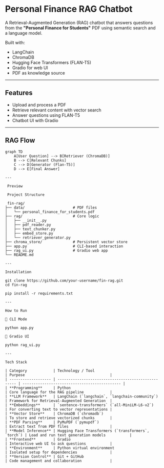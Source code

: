 #  Personal Finance RAG Chatbot

A Retrieval-Augmented Generation (RAG) chatbot that answers questions from the **"Personal Finance for Students"** PDF using semantic search and a language model.

Built with:
-  LangChain
-  ChromaDB
-  Hugging Face Transformers (FLAN-T5)
-  Gradio for web UI
-  PDF as knowledge source

---

##  Features

-  Upload and process a PDF
-  Retrieve relevant content with vector search
-  Answer questions using FLAN-T5
-  Chatbot UI with Gradio

---

##  RAG Flow

```mermaid
graph TD
    A[User Question] --> B[Retriever (ChromaDB)]
    B --> C[Relevant Chunks]
    C --> D[Generator (Flan-T5)]
    D --> E[Final Answer]

---

 Preview

 Project Structure

 fin-rag/
├── data/                      # PDF files
│   └── personal_finance_for_students.pdf
├── rag/                       # Core logic
│   ├── __init__.py
│   ├── pdf_reader.py
│   ├── text_chunker.py
│   ├── embed_store.py
│   └── retriever_generator.py
├── chroma_store/              # Persistent vector store
├── app.py                     # CLI-based interaction
├── rag_ui.py                  # Gradio web app
└── README.md

---

Installation

git clone https://github.com/your-username/fin-rag.git
cd fin-rag

pip install -r requirements.txt

---

How to Run

🔹 CLI Mode

python app.py

🔹 Gradio UI

python rag_ui.py

---

Tech Stack

| Category            | Technology / Tool                                   | Purpose                                       |
| ------------------- | --------------------------------------------------- | --------------------------------------------- |
| **Programming**     | Python                                              | Core language for the RAG pipeline            |
| **LLM Framework**   | LangChain (`langchain`, `langchain-community`)      | Framework for Retrieval-Augmented Generation  |
| **Embeddings**      | `sentence-transformers` (`all-MiniLM-L6-v2`)        | For converting text to vector representations |
| **Vector Store**    | ChromaDB (`chromadb`)                               | To store and retrieve vectorized chunks       |
| **PDF Parsing**     | PyMuPDF (`pymupdf`)                                 | Extract text from PDF files                   |
| **Model Inference** | Hugging Face Transformers (`transformers`, `torch`) | Load and run text generation models           |
| **Frontend**        | Gradio                                              | Interactive web UI to ask questions           |
| **Environment**     | Python virtual environment                          | Isolated setup for dependencies               |
| **Version Control** | Git + GitHub                                        | Code management and collaboration             |


